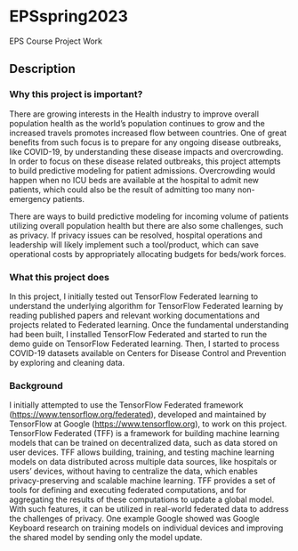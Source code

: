 # EPSspring2023
EPS Course Project Work

## Description

### Why this project is important?

There are growing interests in the Health industry to improve overall population health as the world’s population continues to grow and the increased travels promotes increased flow between countries.  One of great benefits from such focus is to prepare for any ongoing disease outbreaks, like COVID-19, by understanding these disease impacts and overcrowding. In order to focus on these disease related outbreaks, this project attempts to build predictive modeling for patient admissions. Overcrowding would happen when no ICU beds are available at the hospital to admit new patients, which could also be the result of admitting too many non-emergency patients.       

There are ways to build predictive modeling for incoming volume of patients utilizing overall population health but there are also some challenges, such as privacy. If privacy issues can be resolved, hospital operations and leadership will likely implement such a tool/product, which can save operational costs by appropriately allocating budgets for beds/work forces. 

### What this project does
In this project, I initially tested out TensorFlow Federated learning to understand the underlying algorithm for TensorFlow Federated learning by reading published papers and relevant working documentations and projects related to Federated learning. Once the fundamental understanding had been built, I installed TensorFlow Federated and started to run the demo guide on TensorFlow Federated learning. Then, I started to process COVID-19 datasets available on Centers for Disease Control and Prevention by exploring and cleaning data. 

### Background
I initially attempted to use the TensorFlow Federated framework (https://www.tensorflow.org/federated), developed and maintained by TensorFlow at Google (https://www.tensorflow.org), to work on this project. TensorFlow Federated (TFF) is a framework for building machine learning models that can be trained on decentralized data, such as data stored on user devices. TFF allows building, training, and testing machine learning models on data distributed across multiple data sources, like hospitals or users’ devices, without having to centralize the data, which enables privacy-preserving and scalable machine learning. TFF provides a set of tools for defining and executing federated computations, and for aggregating the results of these computations to update a global model. With such features, it can be utilized in real-world federated data to address the challenges of privacy. One example Google showed was Google Keyboard research on training models on individual devices and improving the shared model by sending only the model update.
